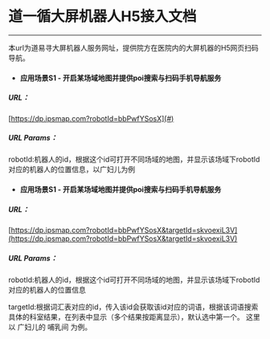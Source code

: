 # 道一循大屏机器人H5接入文档

---

本url为道易寻大屏机器人服务网址，提供院方在医院内的大屏机器的H5网页扫码导航。

* #### 应用场景S1 - 开启某场域地图并提供poi搜索与扫码手机导航服务

##### URL：

[https://dp.ipsmap.com?robotId=bbPwfYSosX](#)

##### URL Params：

robotId:机器人的id，根据这个id可打开不同场域的地图，并显示该场域下robotId对应的机器人的位置信息，以广妇儿为例



* #### 应用场景S1 - 开启某场域地图并提供poi搜索与扫码手机导航服务

##### URL：

[https://dp.ipsmap.com?robotId=bbPwfYSosX&targetId=skvoexiL3V](https://dp.ipsmap.com?robotId=bbPwfYSosX&targetId=skvoexiL3V)

##### URL Params：

robotId:机器人的id，根据这个id可打开不同场域的地图，并显示该场域下robotId对应的机器人的位置信息

targetId:根据词汇表对应的id，传入该id会获取该id对应的词语，根据该词语搜索具体的科室结果，在列表中显示（多个结果按距离显示），默认选中第一个。  这里以 广妇儿的 哺乳间 为例。



#### 

 

